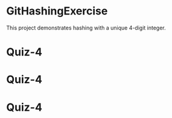 # GitHashingExercise
This project demonstrates hashing with a unique 4-digit integer.
# Quiz-4
# Quiz-4
# Quiz-4
